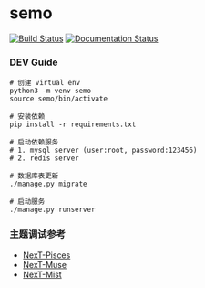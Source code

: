# semo

[![Build Status](https://travis-ci.org/cosven/sevenmosquito.svg?branch=master)](https://travis-ci.org/cosven/sevenmosquito)
[![Documentation Status](https://readthedocs.org/projects/sevenmosquito/badge/?version=latest)](http://sevenmosquito.readthedocs.io/en/latest/?badge=latest)

### DEV Guide

```
# 创建 virtual env
python3 -m venv semo
source semo/bin/activate

# 安装依赖
pip install -r requirements.txt

# 启动依赖服务
# 1. mysql server (user:root, password:123456)
# 2. redis server

# 数据库表更新
./manage.py migrate

# 启动服务
./manage.py runserver
```

### 主题调试参考

- [NexT-Pisces](http://notes.iissnan.com/)
- [NexT-Muse](https://javaclear.github.io/)
- [NexT-Mist](https://shevonwang.github.io/)
